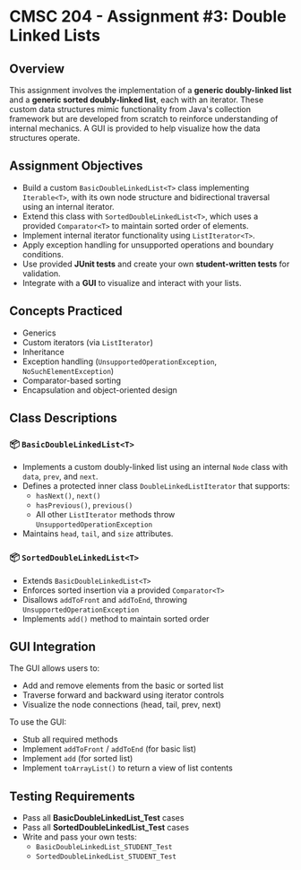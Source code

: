 # CMSC 204 - Assignment #3: Double Linked Lists

## Overview

This assignment involves the implementation of a **generic doubly-linked list** and a **generic sorted doubly-linked list**, each with an iterator. These custom data structures mimic functionality from Java's collection framework but are developed from scratch to reinforce understanding of internal mechanics. A GUI is provided to help visualize how the data structures operate.

## Assignment Objectives

- Build a custom `BasicDoubleLinkedList<T>` class implementing `Iterable<T>`, with its own node structure and bidirectional traversal using an internal iterator.
- Extend this class with `SortedDoubleLinkedList<T>`, which uses a provided `Comparator<T>` to maintain sorted order of elements.
- Implement internal iterator functionality using `ListIterator<T>`.
- Apply exception handling for unsupported operations and boundary conditions.
- Use provided **JUnit tests** and create your own **student-written tests** for validation.
- Integrate with a **GUI** to visualize and interact with your lists.

## Concepts Practiced

- Generics
- Custom iterators (via `ListIterator`)
- Inheritance
- Exception handling (`UnsupportedOperationException`, `NoSuchElementException`)
- Comparator-based sorting
- Encapsulation and object-oriented design

## Class Descriptions

### 📦 `BasicDoubleLinkedList<T>`

- Implements a custom doubly-linked list using an internal `Node` class with `data`, `prev`, and `next`.
- Defines a protected inner class `DoubleLinkedListIterator` that supports:
  - `hasNext()`, `next()`
  - `hasPrevious()`, `previous()`
  - All other `ListIterator` methods throw `UnsupportedOperationException`
- Maintains `head`, `tail`, and `size` attributes.

### 📦 `SortedDoubleLinkedList<T>`

- Extends `BasicDoubleLinkedList<T>`
- Enforces sorted insertion via a provided `Comparator<T>`
- Disallows `addToFront` and `addToEnd`, throwing `UnsupportedOperationException`
- Implements `add()` method to maintain sorted order

## GUI Integration

The GUI allows users to:
- Add and remove elements from the basic or sorted list
- Traverse forward and backward using iterator controls
- Visualize the node connections (head, tail, prev, next)

To use the GUI:
- Stub all required methods
- Implement `addToFront` / `addToEnd` (for basic list)
- Implement `add` (for sorted list)
- Implement `toArrayList()` to return a view of list contents

## Testing Requirements

- Pass all **BasicDoubleLinkedList_Test** cases
- Pass all **SortedDoubleLinkedList_Test** cases
- Write and pass your own tests:
  - `BasicDoubleLinkedList_STUDENT_Test`
  - `SortedDoubleLinkedList_STUDENT_Test`




